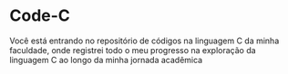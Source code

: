 # Code-C
Você está entrando no repositório de códigos na linguagem C da minha faculdade, onde registrei todo o meu progresso na exploração da linguagem C ao longo da minha jornada acadêmica
